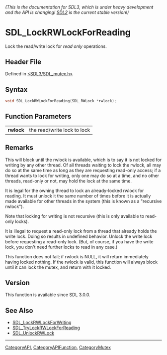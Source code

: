 ###### (This is the documentation for SDL3, which is under heavy development and the API is changing! [SDL2](https://wiki.libsdl.org/SDL2/) is the current stable version!)
# SDL_LockRWLockForReading

Lock the read/write lock for _read only_ operations.

## Header File

Defined in [<SDL3/SDL_mutex.h>](https://github.com/libsdl-org/SDL/blob/main/include/SDL3/SDL_mutex.h)

## Syntax

```c
void SDL_LockRWLockForReading(SDL_RWLock *rwlock);

```

## Function Parameters

|                |                             |
| -------------- | --------------------------- |
| **rwlock**     | the read/write lock to lock |

## Remarks

This will block until the rwlock is available, which is to say it is not
locked for writing by any other thread. Of all threads waiting to lock the
rwlock, all may do so at the same time as long as they are requesting
read-only access; if a thread wants to lock for writing, only one may do so
at a time, and no other threads, read-only or not, may hold the lock at the
same time.

It is legal for the owning thread to lock an already-locked rwlock for
reading. It must unlock it the same number of times before it is actually
made available for other threads in the system (this is known as a
"recursive rwlock").

Note that locking for writing is not recursive (this is only available to
read-only locks).

It is illegal to request a read-only lock from a thread that already holds
the write lock. Doing so results in undefined behavior. Unlock the write
lock before requesting a read-only lock. (But, of course, if you have the
write lock, you don't need further locks to read in any case.)

This function does not fail; if rwlock is NULL, it will return immediately
having locked nothing. If the rwlock is valid, this function will always
block until it can lock the mutex, and return with it locked.

## Version

This function is available since SDL 3.0.0.

## See Also

- [SDL_LockRWLockForWriting](SDL_LockRWLockForWriting)
- [SDL_TryLockRWLockForReading](SDL_TryLockRWLockForReading)
- [SDL_UnlockRWLock](SDL_UnlockRWLock)

----
[CategoryAPI](CategoryAPI), [CategoryAPIFunction](CategoryAPIFunction), [CategoryMutex](CategoryMutex)

